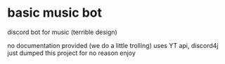 # basic music bot
discord bot for music (terrible design)

no documentation provided (we do a little trolling)
uses YT api, discord4j
just dumped this project for no reason
enjoy
